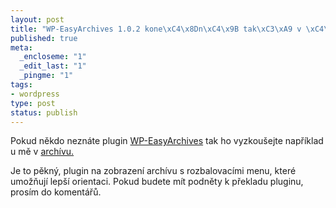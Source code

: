 ```yaml
--- 
layout: post
title: "WP-EasyArchives 1.0.2 kone\xC4\x8Dn\xC4\x9B tak\xC3\xA9 v \xC4\x8Desk\xC3\xA9 verzi"
published: true
meta: 
  _encloseme: "1"
  _edit_last: "1"
  _pingme: "1"
tags: 
- wordpress
type: post
status: publish
---
```

Pokud někdo neznáte plugin <a href=" http://wordpress.org/extend/plugins/wp-easyarchives/">WP-EasyArchives</a> tak ho vyzkoušejte například u mě v <a href="http://blog.prskavec.net/about/archiv/">archívu.</a>

Je to pěkný, plugin na zobrazení archívu s rozbalovacími menu, které umožňují lepší orientaci. Pokud budete mít podněty k překladu pluginu, prosím do komentářů.

